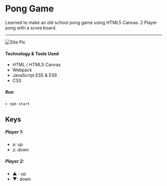 # Pong Game

Learned to make an old school pong game using HTML5 Canvas. 2 Player pong with a score board.

-----------------------------------------
![Site Pic](http://i.imgur.com/LqGGdiN.png)

#### Technology  & Tools Used

* HTML / HTML5 Canvas
* Webpack
* JavaScript ES5 & ES6
* CSS

##### Run

`> npm start`

## Keys

##### Player 1:
* a: up
* z: down

##### Player 2:
* ▲ : up
* ▼: down
